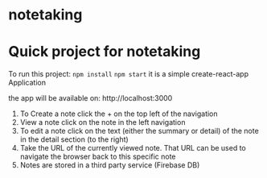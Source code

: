 # notetaking
Quick project for notetaking
=============================
To run this project: 
`npm install`
`npm start`
it is a simple create-react-app Application

the app will be available on:
http://localhost:3000

1) To Create a note click the + on the top left of the navigation
2) View a note click on the note in the left navigation
3) To edit a note click on the text (either the summary or detail) of the note in the detail section (to the right)
4) Take the URL of the currently viewed note. That URL can be used to navigate the browser back to this specific note
5) Notes are stored in a third party service (Firebase DB)
